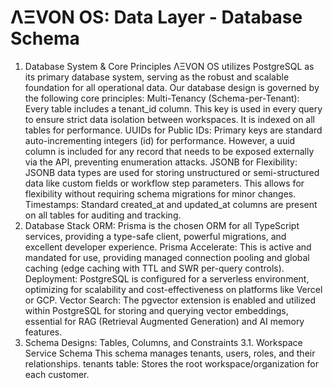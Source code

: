 # ΛΞVON OS: Data Layer - Database Schema
1. Database System & Core Principles
ΛΞVON OS utilizes PostgreSQL as its primary database system, serving as the robust and scalable foundation for all operational data. Our database design is governed by the following core principles:
Multi-Tenancy (Schema-per-Tenant): Every table includes a tenant_id column. This key is used in every query to ensure strict data isolation between workspaces. It is indexed on all tables for performance.
UUIDs for Public IDs: Primary keys are standard auto-incrementing integers (id) for performance. However, a uuid column is included for any record that needs to be exposed externally via the API, preventing enumeration attacks.
JSONB for Flexibility: JSONB data types are used for storing unstructured or semi-structured data like custom fields or workflow step parameters. This allows for flexibility without requiring schema migrations for minor changes.
Timestamps: Standard created_at and updated_at columns are present on all tables for auditing and tracking.
2. Database Stack
ORM: Prisma is the chosen ORM for all TypeScript services, providing a type-safe client, powerful migrations, and excellent developer experience.
Prisma Accelerate: This is active and mandated for use, providing managed connection pooling and global caching (edge caching with TTL and SWR per-query controls).
Deployment: PostgreSQL is configured for a serverless environment, optimizing for scalability and cost-effectiveness on platforms like Vercel or GCP.
Vector Search: The pgvector extension is enabled and utilized within PostgreSQL for storing and querying vector embeddings, essential for RAG (Retrieval Augmented Generation) and AI memory features.
3. Schema Designs: Tables, Columns, and Constraints
3.1. Workspace Service Schema
This schema manages tenants, users, roles, and their relationships.
tenants table: Stores the root workspace/organization for each customer.
